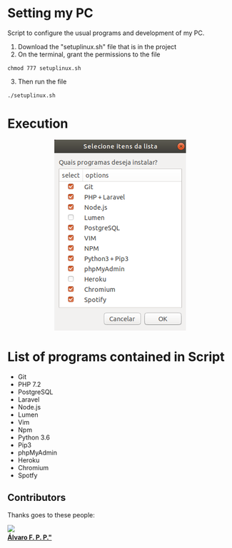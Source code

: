 # Setting my PC

Script to configure the usual programs and development of my PC.

1. Download the "setuplinux.sh" file that is in the project
2. On the terminal, grant the permissions to the file
```
chmod 777 setuplinux.sh
```
3. Then run the file
```
./setuplinux.sh
```

# Execution
<p align="center"><img src="https://github.com/jilcimar/setup-linux/blob/master/images/execution.png"></p>


# List of programs contained in Script

- Git
- PHP 7.2
- PostgreSQL
- Laravel
- Node.js
- Lumen
- Vim
- Npm
- Python 3.6
- Pip3
- phpMyAdmin
- Heroku
- Chromium
- Spotfy

## Contributors

Thanks goes to these people:

<img src="https://avatars2.githubusercontent.com/u/10817238?s=400&v=4" width="100px;"/><br/>
<a href="https://github.com/alvarofpp">
<b>Álvaro F. P. P."</b>
<a/>
